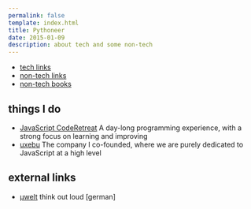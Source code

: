 ```yaml
---
permalink: false
template: index.html
title: Pythoneer
date: 2015-01-09
description: about tech and some non-tech
---
```


* [tech links](tech/links)  
* [non-tech links](non-tech/links)  
* [non-tech books](non-tech/books)

## things I do

* [JavaScript CodeRetreat](http://jscoderetreat.com/) 
  A day-long programming experience, with a strong focus on learning and improving
* [uxebu](http://uxebu.com) The company I co-founded, where we are
  purely dedicated to JavaScript at a high level

## external links

* [µwelt](http://mikrowelt.sub-noise.com/) think out loud [german]

